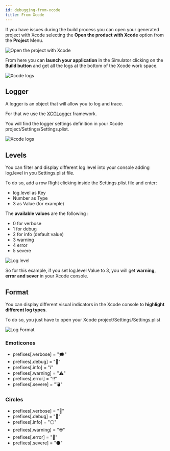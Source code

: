 ```yaml
---
id: debugging-from-xcode
title: From Xcode
---
```


If you have issues during the build process you can open your generated project with Xcode selecting the **Open the product with Xcode** option from the **Project** Menu.

![Open the project with Xcode](assets/en/debugging/open-project-Xcode.png)

From here you can **launch your application** in the Simulator clicking on the **Build button** and get all the logs at the bottom of the Xcode work space.

![Xcode logs](assets/en/debugging/Xcode-logs.png)

## Logger

A logger is an object that will allow you to log and trace.

For that we use the [XCGLogger](https://github.com/DaveWoodCom/XCGLogger) framework.

You will find the logger settings definition in your Xcode project/Settings/Settings.plist.

![Xcode logs](assets/en/debugging/settings-plist-xcode.png)


## Levels

You can filter and display different log level into your console adding log.level in you Settings.plist file.

To do so, add a row Right clicking inside the Settings.plist file and enter:
* log.level as Key
* Number as Type
* 3 as Value (for example)

The **available values** are the following :

* 0 for verbose
* 1 for debug
* 2 for info (default value)
* 3 warning
* 4 error
* 5 severe

![Log level](assets/en/debugging/log-level.png)

So for this example, if you set log.level Value to 3, you will get **warning, error and sever** in your Xcode console.

## Format

You can display different visual indicators in the Xcode console to **highlight different log types**.

To do so, you just have to open your Xcode project/Settings/Settings.plist

![Log Format](assets/en/debugging/log-format.png)

### Emoticones

 * prefixes[.verbose] = "🗯"
 * prefixes[.debug] = "🔹"
 * prefixes[.info] = "ℹ️"
 * prefixes[.warning] = "⚠️"
 * prefixes[.error] = "‼️"
 * prefixes[.severe] = "💣"

### Circles

* prefixes[.verbose] = "🔘"
* prefixes[.debug] = "🔵"
* prefixes[.info] = "⚪"
* prefixes[.warning] = "☢️"
* prefixes[.error] = "🔴"
* prefixes[.severe] = "⚫"


